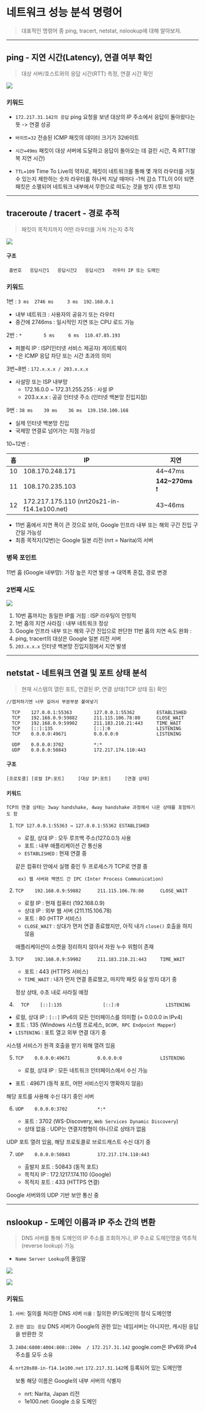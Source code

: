 # 네트워크 성능 분석 명령어

> 대표적인 명령어 중 ping, tracert, netstat, nslookup에 대해 알아보자.

---
## ping - 지연 시간(Latency), 연결 여부 확인

> 대상 서버/호스트와의 응답 시간(RTT) 측정, 연결 시간 확인

![](https://velog.velcdn.com/images/khhkmg0205/post/49769960-7eed-4382-a669-14d2c601bdf1/image.png)

### 키워드

* `172.217.31.142의 응답`
  ping 요청을 보낸 대상의 IP 주소에서 응답이 돌아왔다는 뜻 -> 연결 성공

* `바이트=32`
  전송된 ICMP 패킷의 데이터 크기가 32바이트

* `시간=49ms`
  패킷이 대상 서버에 도달하고 응답이 돌아오는 데 걸린 시간, 즉 RTT(왕복 지연 시간)

* `TTL=109`
  Time To Live의 약자로, 패킷이 네트워크를 통해 몇 개의 라우터를 거칠 수 있는지 제한하는 숫자
  라우터를 하나씩 지날 때마다 -1씩 감소
  TTL이 0이 되면 패킷은 소멸되어 네트워크 내부에서 무한으로 떠도는 것을 방지 (루프 방지)


---

## traceroute / tracert - 경로 추적

> 패킷이 목적지까지 어떤 라우터를 거쳐 가는지 추적

![](https://velog.velcdn.com/images/khhkmg0205/post/68e08c2c-61ca-4b70-b484-dfa5d8c2f2a5/image.png)

#### 구조
` 홉번호   응답시간1   응답시간2   응답시간3   라우터 IP 또는 도메인`

### 키워드

1번 : `3 ms  2746 ms     3 ms  192.168.0.1`
* 내부 네트워크 : 사용자의 공유기 또는 라우터
* 중간에 2746ms : 일시적인 지연 또는 CPU 로드 가능

2번 : `*        5 ms     6 ms  110.47.85.193`
* 퍼블릭 IP : ISP(인터넷 서비스 제공자) 게이트웨이
* `*`은 ICMP 응답 차단 또는 시간 초과의 의미

3번~8번 : `172.x.x.x / 203.x.x.x`
* 사설망 또는 ISP 내부망
    * 172.16.0.0 ~ 172.31.255.255 : 사설 IP
    * 203.x.x.x : 공공 인터넷 주소 (인터넷 백본망 진입지점)

9번 : `38 ms    39 ms    36 ms  139.150.100.168`
* 실제 인터넷 백본망 진입
* 국제망 연결로 넘어가는 지점 가능성

10~12번 :

| 홉  | IP                                          | 지연               |
| -- | ------------------------------------------- | ---------------- |
| 10 | 108.170.248.171                             | 44\~47ms         |
| 11 | 108.170.235.103                             | **142\~270ms** ❗ |
| 12 | 172.217.175.110 (nrt20s21-in-f14.1e100.net) | 43\~46ms         |

* 11번 홉에서 지연 폭이 큰 것으로 보아, Google 인프라 내부 또는 해외 구간 진입 구간일 가능성
* 최종 목적지(12번)는 Google 일본 리전 (nrt = Narita)의 서버

### 병목 포인트

11번 홉 (Google 내부망): 가장 높은 지연 발생
→ 대역폭 혼잡, 경로 변경

### 2번째 시도

![](https://velog.velcdn.com/images/khhkmg0205/post/43def350-2225-4a41-b6e5-033bac5fe028/image.png)

1. 10번 홉까지는 동일한 IP를 거침 : ISP 라우팅이 안정적
2. 1번 홉의 지연 사라짐 : 내부 네트워크 정상
3. Google 인프라 내부 또는 해외 구간 진입으로 판단한 11번 홉의 지연 속도 완화 :
4. ping, tracert의 대상은 Google 일본 리전 서버
5. `203.x.x.x`  인터넷 백본망 진입지점에서 지연 발생

---

## netstat - 네트워크 연결 및 포트 상태 분석

> 현재 시스템의 열린 포트, 연결된 IP, 연결 상태(TCP 상태 등) 확인


``` 
//캡처하기엔 너무 길어서 부분부분 붙여넣기

  TCP    127.0.0.1:55363        127.0.0.1:55362        ESTABLISHED
  TCP    192.168.0.9:59882      211.115.106.78:80      CLOSE_WAIT
  TCP    192.168.0.9:59902      211.183.210.21:443     TIME_WAIT
  TCP    [::]:135               [::]:0                 LISTENING
  TCP    0.0.0.0:49671          0.0.0.0:0              LISTENING

  UDP    0.0.0.0:3702           *:*
  UDP    0.0.0.0:50843          172.217.174.110:443
```

#### 구조

` [프로토콜] [로컬 IP:포트]     [대상 IP:포트]     [연결 상태] `

#### 키워드

	TCP의 연결 상태는 3way handshake, 4way handshake 과정에서 나온 상태를 포함하기도 함

1. `TCP 127.0.0.1:55363 → 127.0.0.1:55362 ESTABLISHED`

    * 로컬, 상대 IP : 모두 루프백 주소(127.0.0.1) 사용
    * 포트 : 내부 애플리케이션 간 통신용
    * `ESTABLISHED` : 현재 연결 중

   같은 컴퓨터 안에서 실행 중인 두 프로세스가 TCP로 연결 중

    	ex) 웹 서버와 백엔드 간 IPC (Inter Process Communication)

2. `TCP    192.168.0.9:59882      211.115.106.78:80      CLOSE_WAIT`

    * 로컬 IP : 현재 컴퓨터 (192.168.0.9)
    * 상대 IP : 외부 웹 서버 (211.115.106.78)
    * 포트 : 80 (HTTP 서비스)
    * `CLOSE_WAIT` : 상대가 먼저 연결 종료했지만, 아직 내가 `close()` 호출을 하지 않음

   애플리케이션이 소켓을 정리하지 않아서 자원 누수 위험이 존재

3. `TCP    192.168.0.9:59902      211.183.210.21:443     TIME_WAIT`

    * 포트 : 443 (HTTPS 서비스)
    * `TIME_WAIT` : 내가 먼저 연결 종료했고, 마지막 패킷 유실 방지 대기 중

   정상 상태, 수초 내로 사라질 예정

4. `  TCP    [::]:135               [::]:0                 LISTENING`

* 로컬, 상대 IP : `[::]` IPv6의 모든 인터페이스를 의미함 (= 0.0.0.0 in IPv4)
* 포트 : 135 (Windows 시스템 프로세스, `DCOM, RPC Endpoint Mapper`)
* `LISTENING` : 포트 열고 외부 연결 대기 중

시스템 서비스가 원격 호출을 받기 위해 열려 있음

5. `TCP    0.0.0.0:49671          0.0.0.0:0              LISTENING`

	* 로컬, 상대 IP : 모든 네트워크 인터페이스에서 수신 가능
* 포트 : 49671 (동적 포트, 어떤 서비스인지 명확하지 않음)

해당 포트를 사용해 수신 대기 중인 서버


6. `UDP    0.0.0.0:3702           *:*`

    * 포트 : 3702 (WS-Discovery, `Web Services Dynamic Discovery`)
    * 상태 없음 : UDP는 연결지향형이 아니므로 상태가 없음

UDP 포트 열려 있음, 해당 프로토콜로 브로드캐스트 수신 대기 중

7. `UDP    0.0.0.0:50843          172.217.174.110:443`

    * 출발지 포트 : 50843 (동적 포트)
    * 목적지 IP : 172.1217.174.110 (Google)
    * 목적지 포트 : 433 (HTTPS 연결)

Google 서버와의 UDP 기반 보안 통신 중

    
---

## nslookup - 도메인 이름과 IP 주소 간의 변환

> DNS 서버를 통해 도메인의 IP 주소를 조회하거나, IP 주소로 도메인명을 역추적(reverse lookup) 가능

* `Name Server Lookup`의 줄임말

![](https://velog.velcdn.com/images/khhkmg0205/post/e0121b0a-7622-4d93-93a6-34c3c0193adb/image.png)

![](https://velog.velcdn.com/images/khhkmg0205/post/a3b21bcb-58ef-45f1-8a52-fb41209098f7/image.png)

### 키워드

1. `서버`: 질의를 처리한 DNS 서버
   `이름` : 질의한 IP/도메인의 정식 도메인명


2. `권한 없는 응답`
   DNS 서버가 Google의 권한 있는 네임서버는 아니지만, 캐시된 응답을 반환한 것

3. `2404:6800:4004:808::200e  /
   172.217.31.142`
   google.com은 IPv6와 IPv4 주소를 모두 소유

4. `nrt20s08-in-f14.1e100.net`
   `172.217.31.142`에 등록되어 있는 도메인명

   보통 해당 이름은 Google의 내부 서버의 식별자
    * nrt: Narita, Japan 리전
    * 1e100.net: Google 소유 도메인
    